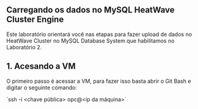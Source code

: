 ## Carregando os dados no MySQL HeatWave Cluster Engine

Este laboratório orientará você nas etapas para fazer upload de dados no HeatWave Cluster no MySQL Database System que habilitamos no Laboratório 2.

## 1. Acesando a VM

O primeiro passo é acessar a VM, para fazer isso basta abrir o Git Bash e digitar o seguinte comando:

´ssh -i <chave pública> opc@<ip da máquina>´





